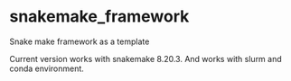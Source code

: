 # snakemake_framework
Snake make framework as a template

Current version works with snakemake 8.20.3. And works with slurm and conda environment.